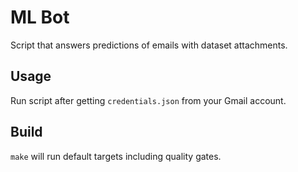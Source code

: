 # ML Bot

Script that answers predictions of emails with dataset attachments.

## Usage

Run script after getting `credentials.json` from your Gmail account.

## Build

`make` will run default targets including quality gates.
